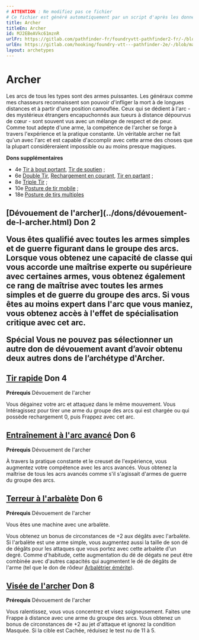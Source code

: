 ```yaml
---
# ATTENTION : Ne modifiez pas ce fichier
# Ce fichier est généré automatiquement par un script d'après les données du module Foundry VTT officiel et de sa traduction
title: Archer
titleEn: Archer
id: MJ2EBeAVkc61mznR
urlFr: https://gitlab.com/pathfinder-fr/foundryvtt-pathfinder2-fr/-/blob/master/data/archetypes/MJ2EBeAVkc61mznR.htm
urlEn: https://gitlab.com/hooking/foundry-vtt---pathfinder-2e/-/blob/master/packs/data/archetypes.db/archer.json
layout: archetypes
---
```

# Archer

Les arcs de tous les types sont des armes puissantes. Les généraux comme mes chasseurs reconnaissent son pouvoir d'infliger la mort à de longues distances et à partir d'une position camouflée. Ceux qui se dédient à l'arc - des mystérieux étrangers encapuchonnés aux tueurs à distance dépourvus de cœur - sont souvent vus avec un mélange de respect et de peur. Comme tout adepte d'une arme, la compétence de l'archer se forge à travers l'expérience et la pratique constante. Un véritable archer ne fait qu'un avec l'arc et est capable d'accomplir avec cette arme des choses que la plupart considèreraient impossible ou au moins presque magiques.

**Dons supplémentaires**

- 4e [Tir à bout portant](../dons/tir-à-bout-portant.html), [Tir de soutien](../dons/tir-de-soutien.html) ;
- 6e [Double Tir](../dons/double-tir.html), [Rechargement en courant](../dons/rechargement-en-courant.html), [Tir en partant](../dons/tir-en-partant.html) ;
- 8e [Triple Tir](../dons/triple-tir.html) ;
- 10e [Posture de tir mobile](../dons/posture-de-tir-mobile.html) ;
- 18e [Posture de tirs multiples](../dons/posture-de-tirs-multiples.html)

<h2 style="text-align: left;">[Dévouement de l'archer](../dons/dévouement-de-l-archer.html) Don 2

Vous êtes qualifié avec toutes les armes simples et de guerre figurant dans le groupe des arcs. Lorsque vous obtenez une capacité de classe qui vous accorde une maîtrise experte ou supérieure avec certaines armes, vous obtenez également ce rang de maîtrise avec toutes les armes simples et de guerre du groupe des arcs. Si vous êtes au moins expert dans l'arc que vous maniez, vous obtenez accès à l'effet de spécialisation critique avec cet arc.

**Spécial** Vous ne pouvez pas sélectionner un autre don de dévouement avant d’avoir obtenu deux autres dons de l’archétype d'Archer.
 
## [Tir rapide](../dons/tir-rapide.html) Don 4

**Prérequis** Dévouement de l'archer

Vous dégainez votre arc et attaquez dans le même mouvement. Vous Intéragissez pour tirer une arme du groupe des arcs qui est chargée ou qui possède rechargement 0, puis Frappez avec cet arc.

## [Entraînement à l'arc avancé](../dons/entraînement-à-l-arc-avancé.html) Don 6

**Prérequis** Dévouement de l'archer

À travers la pratique constante et le creuset de l'expérience, vous augmentez votre compétence avec les arcs avancés. Vous obtenez la maîtrise de tous les acrs avancés comme s'il s'agissait d'armes de guerre du groupe des arcs.

## [Terreur à l'arbalète](../dons/terreur-à-l-arbalète.html) Don 6

**Prérequis** Dévouement de l'archer

Vous êtes une machine avec une arbalète.

Vous obtenez un bonus de circonstances de +2 aux dégâts avec l'arbalète. Si l'arbalète est une arme simple, vous augmentez aussi la taille de son dé de dégâts pour les attaques que vous portez avec cette arbalète d'un degré. Comme d'habitude, cette augmentation du dé de dégats ne peut être combinée avec d'autres capacités qui augmentent le dé de dégâts de l'arme (tel que le don de rôdeur [Arbalétrier émérite](../dons/arbalétrier-émérite.html)).

## [Visée de l'archer](../dons/visée-de-l-archer.html) Don 8

**Prérequis** Dévouement de l'archer

Vous ralentissez, vous vous concentrez et visez soigneusement. Faites une <a class="entity-link" data-pack="pf2e.actionspf2e" data-id="VjxZFuUXrCU94MWR" draggable="true">Frappe</a> à distance avec une arme du groupe des arcs. Vous obtenez un bonus de circonstances de +2 au jet d'attaque et ignorez la condition <a class="entity-link" data-pack="pf2e.conditionitems" data-id="DmAIPqOBomZ7H95W" draggable="true"><i class="fas fa-book-open"></i>Masquée</a>. Si la cible est <a class="entity-link" data-pack="pf2e.conditionitems" data-id="iU0fEDdBp3rXpTMC" draggable="true"><i class="fas fa-book-open"></i>Cachée</a>, réduisez le test nu de 11 à 5.
